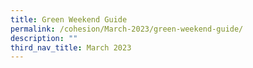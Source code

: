 ```yaml
---
title: Green Weekend Guide
permalink: /cohesion/March-2023/green-weekend-guide/
description: ""
third_nav_title: March 2023
---
```

